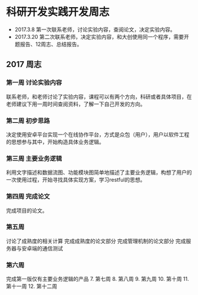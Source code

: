 


# 科研开发实践开发周志

- 2017.3.8
第一次联系老师，讨论实验内容，查阅论文，决定实验内容。
- 2017.3.20
第二次联系老师，决定实验内容，和大创使用同一个程序，需要开题报告、12周志、总结报告。

## 2017 周志
### 第一周 讨论实验内容
联系老师，和老师讨论了实验内容，课程可以有两个方向，科研或者具体项目，在老师建议下用一周时间查阅资料，了解一下自己开发的方向。
### 第二周 初步思路
决定使用安卓平台实现一个在线协作平台，方式是众包（用户），用户以软件工程的思想参与其中，开始构造具体业务逻辑。
### 第三周 主要业务逻辑
利用文字描述和数据流图、功能模块图简单地描述了主要业务逻辑，构想了用户的一次使用过程，开始寻找具体实现方案，学习restful的思想。
### 第四周 完成论文
完成项目的论文。
### 第五周 
讨论了成熟度的相关计算
完成成熟度的论文部分
完成管理机制的论文部分
完成服务器与安卓端的通信测试
### 第六周
完成第一版仅有主要业务逻辑的产品
7. 第七周
8. 第八周
9. 第九周
10. 第十周
11. 第十一周
12. 第十二周